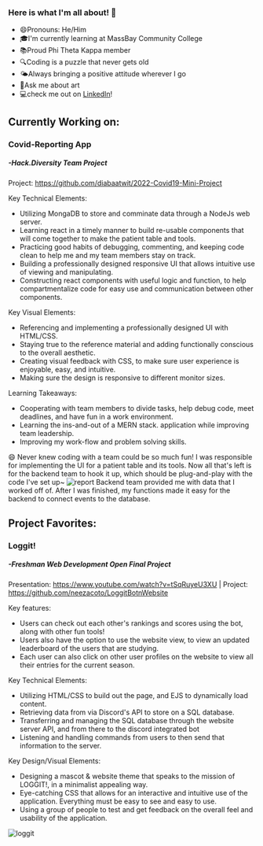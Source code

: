 ### Here is what I'm all about! 👋

- 😄Pronouns: He/Him
- 🎓I'm currently learning at MassBay Community College
- 📚Proud Phi Theta Kappa member
- 🔍Coding is a puzzle that never gets old
- 🌤️Always bringing a positive attitude wherever I go
- 🎨Ask me about art
- 💻check me out on [LinkedIn](https://www.linkedin.com/in/crudder-ma/)!
## Currently Working on:
### Covid-Reporting App
##### -Hack.Diversity Team Project
Project: https://github.com/diabaatwit/2022-Covid19-Mini-Project

Key Technical Elements:
- Utilizing MongaDB to store and comminate data through a NodeJs web server.
- Learning react in a timely manner to build re-usable components that will come together to make the patient table and tools. 
- Practicing good habits of debugging, commenting, and keeping code clean to help me and my team members stay on track.
- Building a professionally designed responsive UI that allows intuitive use of viewing and manipulating.
- Constructing react components with useful logic and function, to help compartmentalize code for easy use and communication between other components.

Key Visual Elements:
- Referencing and implementing a professionally designed UI with HTML/CSS.
- Staying true to the reference material and adding functionally conscious to the overall aesthetic.
- Creating visual feedback with CSS, to make sure user experience is enjoyable, easy, and intuitive. 
- Making sure the design is responsive to different monitor sizes.

Learning Takeaways:
- Cooperating with team members to divide tasks, help debug code, meet deadlines, and have fun in a work environment.
- Learning the ins-and-out of a MERN stack. application while improving team leadership.
- Improving my work-flow and problem solving skills.

😄 Never knew coding with a team could be so much fun! I was responsible for implementing the UI for a patient table and its tools. Now all that's left is for the backend team to hook it up, which should be plug-and-play with the code I've set up~
![report](https://cdn.discordapp.com/attachments/150452553681862656/948801211019165736/covid-19_reporting_app.gif)
Backend team provided me with data that I worked off of. After I was finished, my functions made it easy for the backend to connect events to the database.

## Project Favorites:
### Loggit!
##### -Freshman Web Development Open Final Project
Presentation: https://www.youtube.com/watch?v=tSqRuyeU3XU | 
Project: https://github.com/neezacoto/LoggitBotnWebsite

Key features:

- Users can check out each other's rankings and scores using the bot, along with other fun tools!
- Users also have the option to use the website view, to view an updated leaderboard of the users that are studying.
- Each user can also click on other user profiles on the website to view all their entries for the current season.

Key Technical Elements:

- Utilizing HTML/CSS to build out the page, and EJS to dynamically load content. 
- Retrieving data from via Discord's API to store on a SQL database.
- Transferring and managing the SQL database through the website server API, and from there to the discord integrated bot
- Listening and handling commands from users to then send that information to the server. 

Key Design/Visual Elements:

- Designing a mascot & website theme that speaks to the mission of LOGGIT!, in a minimalist appealing way.
- Eye-catching CSS that allows for an interactive and intuitive use of the application. Everything must be easy to see and easy to use. 
- Using a group of people to test and get feedback on the overall feel and usability of the application.

![loggit](https://cdn.discordapp.com/attachments/835258180648829010/948933171272101968/loggit_collage.png)


